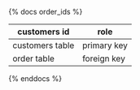 {% docs order_ids %}
    
| customers id   | role                                             |
|----------------|--------------------------------------------------|
| customers table| primary key                                      |
| order table    | foreign key                                      |

{% enddocs %}